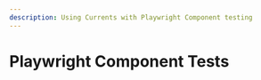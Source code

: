 ```yaml
---
description: Using Currents with Playwright Component testing
---
```


# Playwright Component Tests


